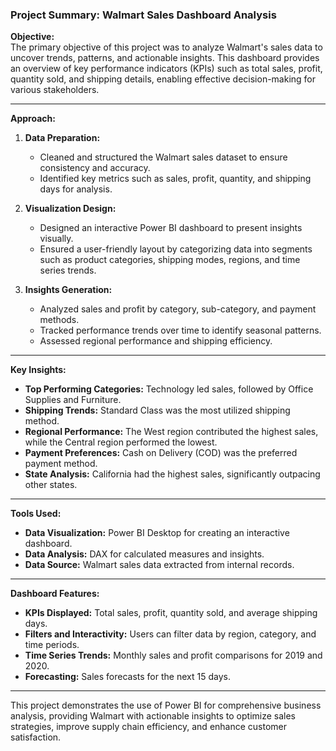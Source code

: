 ### Project Summary: Walmart Sales Dashboard Analysis

**Objective:**  
The primary objective of this project was to analyze Walmart's sales data to uncover trends, patterns, and actionable insights. This dashboard provides an overview of key performance indicators (KPIs) such as total sales, profit, quantity sold, and shipping details, enabling effective decision-making for various stakeholders.

---

**Approach:**  
1. **Data Preparation:**  
   - Cleaned and structured the Walmart sales dataset to ensure consistency and accuracy.  
   - Identified key metrics such as sales, profit, quantity, and shipping days for analysis.

2. **Visualization Design:**  
   - Designed an interactive Power BI dashboard to present insights visually.
   - Ensured a user-friendly layout by categorizing data into segments such as product categories, shipping modes, regions, and time series trends.

3. **Insights Generation:**  
   - Analyzed sales and profit by category, sub-category, and payment methods.
   - Tracked performance trends over time to identify seasonal patterns.
   - Assessed regional performance and shipping efficiency.

---

**Key Insights:**  
- **Top Performing Categories:** Technology led sales, followed by Office Supplies and Furniture.  
- **Shipping Trends:** Standard Class was the most utilized shipping method.  
- **Regional Performance:** The West region contributed the highest sales, while the Central region performed the lowest.  
- **Payment Preferences:** Cash on Delivery (COD) was the preferred payment method.  
- **State Analysis:** California had the highest sales, significantly outpacing other states.  

---

**Tools Used:**  
- **Data Visualization:** Power BI Desktop for creating an interactive dashboard.  
- **Data Analysis:** DAX for calculated measures and insights.  
- **Data Source:** Walmart sales data extracted from internal records.  

---

**Dashboard Features:**  
- **KPIs Displayed:** Total sales, profit, quantity sold, and average shipping days.  
- **Filters and Interactivity:** Users can filter data by region, category, and time periods.  
- **Time Series Trends:** Monthly sales and profit comparisons for 2019 and 2020.  
- **Forecasting:** Sales forecasts for the next 15 days.  

---

This project demonstrates the use of Power BI for comprehensive business analysis, providing Walmart with actionable insights to optimize sales strategies, improve supply chain efficiency, and enhance customer satisfaction. 

